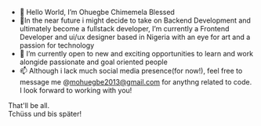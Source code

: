 - 👋 Hello World, I’m Ohuegbe Chimemela Blessed
- 👀In the near future i might decide to take on Backend Development and ultimately become a fullstack developer,  I’m currently a Frontend Developer and ui/ux designer based in Nigeria with an eye for art and a passion for technology
- 💞️ I’m currently open to new and exciting opportunities to learn and work alongide passionate and goal oriented people
- 📫 Although i lack much social media presence(for now!), feel free to message me @mohuegbe2013@gmail.com for anythng related to code. I look forward to working with you!

That'll be all.
<br>
Tchüss und bis später!

<!---
Ohuegbe-Chimemela-Blessed/Ohuegbe-Chimemela-Blessed is a ✨ special ✨ repository because its `README.md` (this file) appears on your GitHub profile.
You can click the Preview link to take a look at your changes.
--->
